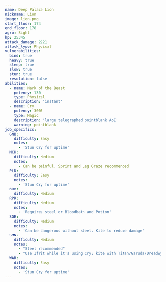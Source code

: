 ```yaml
---
name: Deep Palace Lion
nickname: Lion
image: lion.png
start_floor: 174
end_floor: 178
agro: Sight
hp: 25345
attack_damage: 2221
attack_type: Physical
vulnerabilities:
  bind: true
  heavy: true
  sleep: true
  slow: true
  stun: true
  resolution: false
abilities:
  - name: Mark of the Beast
    potency: 130
    type: Physical
    description: 'instant'
  - name: Cry
    potency: 300?
    type: Magic
    description: 'large telegraphed pointblank AoE'
    warning: pointblank
job_specifics:
  GNB:
    difficulty: Easy
    notes:
      - 'Stun Cry for uptime'
  MCH:
    difficulty: Medium
    notes:
      - Can be painful. Sprint and Leg Graze recommended
  PLD:
    difficulty: Easy
    notes:
      - 'Stun Cry for uptime'
  RDM:
    difficulty: Medium
  RPR:
    difficulty: Medium
    notes:
      - 'Requires steel or Bloodbath and Potion'
  SGE:
    difficulty: Medium
    notes:
      - 'Can be dangerous without steel. Kite to reduce damage'
  SMN:
    difficulty: Medium
    notes:
      - "Steel recommended"
      - "Use Ifrit while it's using Cry; kite with Titan/Garuda/Dreadwyrm otherwise"
  WAR:
    difficulty: Easy
    notes:
      - 'Stun Cry for uptime'
---
```

